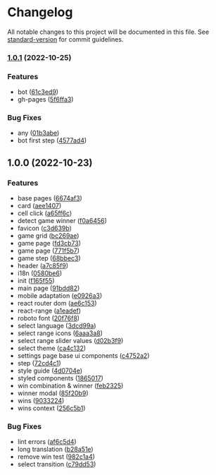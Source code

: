 # Changelog

All notable changes to this project will be documented in this file. See [standard-version](https://github.com/conventional-changelog/standard-version) for commit guidelines.

### [1.0.1](https://github.com/breusoff/tic-tac-toe/compare/v1.0.0...v1.0.1) (2022-10-25)


### Features

* bot ([61c3ed9](https://github.com/breusoff/tic-tac-toe/commit/61c3ed97701b2bb56a1616d095c5bdbf0848aeb9))
* gh-pages ([5f6ffa3](https://github.com/breusoff/tic-tac-toe/commit/5f6ffa37351de624973bd1c6aec459bad4b95e85))


### Bug Fixes

* any ([01b3abe](https://github.com/breusoff/tic-tac-toe/commit/01b3abe6f28675e852037f2ff6bccb670f1e9e32))
* bot first step ([4577ad4](https://github.com/breusoff/tic-tac-toe/commit/4577ad4498e631c9cc929f4f997f62b0d3c86a3e))

## 1.0.0 (2022-10-23)


### Features

* base pages ([6674af3](https://github.com/breusoff/tic-tac-toe/commit/6674af3c9c2176d26a820a53429573da990b2e6c))
* card ([aee1407](https://github.com/breusoff/tic-tac-toe/commit/aee1407140331dcc3c372e3f469f4290183871d3))
* cell click ([a65ff6c](https://github.com/breusoff/tic-tac-toe/commit/a65ff6c341fc624b47b2bf1ca8b0b235203c43d5))
* detect game winner ([f0a6456](https://github.com/breusoff/tic-tac-toe/commit/f0a6456e44e21bc959824060fe1fdb129e7f9349))
* favicon ([c3d639b](https://github.com/breusoff/tic-tac-toe/commit/c3d639bc97d417bf48903a8c65d7db1e70d0a99f))
* game grid ([bc269ae](https://github.com/breusoff/tic-tac-toe/commit/bc269ae27f133d258d5ecda5d5d4ed25bca5c151))
* game page ([fd3cb73](https://github.com/breusoff/tic-tac-toe/commit/fd3cb730266ccd90161a00e1827c295d80d9cb98))
* game page ([771f5b7](https://github.com/breusoff/tic-tac-toe/commit/771f5b76b8ac1e192b96d611aebeb7363541e2fc))
* game step ([68bbec3](https://github.com/breusoff/tic-tac-toe/commit/68bbec35af95dc25d0e5d5e1a02d9e86c8831189))
* header ([a7c85f9](https://github.com/breusoff/tic-tac-toe/commit/a7c85f9bc6039c2990c6af3583e51e5c2da4fed6))
* i18n ([0580be6](https://github.com/breusoff/tic-tac-toe/commit/0580be614416178c3c1af7066451ef2b9be1405e))
* init ([f165f55](https://github.com/breusoff/tic-tac-toe/commit/f165f555758a9045c402ad679fc4746983c7aaff))
* main page ([91bdd82](https://github.com/breusoff/tic-tac-toe/commit/91bdd822e474d94e99cd2815fdece9ed43939a9b))
* mobile adaptation ([e0926a3](https://github.com/breusoff/tic-tac-toe/commit/e0926a32f7df6c14833a55b0957d655a55fe6431))
* react router dom ([ae6c153](https://github.com/breusoff/tic-tac-toe/commit/ae6c153ddfdc4a9b09a11727ec9585f58fea7597))
* react-range ([a1eadef](https://github.com/breusoff/tic-tac-toe/commit/a1eadeffb599f549fbe34f17f3c44bff18a7db65))
* roboto font ([20f76f8](https://github.com/breusoff/tic-tac-toe/commit/20f76f896bfb9aeae0597a9d2b7ff4285bbc3c37))
* select language ([3dcd99a](https://github.com/breusoff/tic-tac-toe/commit/3dcd99ab7486b0dfb4b4c3c93137b7b757d7bfc6))
* select range icons ([6aaa3a8](https://github.com/breusoff/tic-tac-toe/commit/6aaa3a8c979ac3b6a4649057a063f53aa095e05b))
* select range slider values ([d02b3f9](https://github.com/breusoff/tic-tac-toe/commit/d02b3f9d9cfba8ac9d30face0a2bd7117ae93747))
* select theme ([ca4c132](https://github.com/breusoff/tic-tac-toe/commit/ca4c132ff690daf58532d286d95d9a233826c8ab))
* settings page base ui components ([c4752a2](https://github.com/breusoff/tic-tac-toe/commit/c4752a2a56d1fb71738d9754cb1b08b96f163f91))
* step ([72cd4c1](https://github.com/breusoff/tic-tac-toe/commit/72cd4c14c49de41ecbc55734ddf4e8b4d6d0d59e))
* style guide ([4d0704e](https://github.com/breusoff/tic-tac-toe/commit/4d0704e78d0a20de7123db213634739a96d1959e))
* styled components ([1865017](https://github.com/breusoff/tic-tac-toe/commit/18650176981f8d199061f9c5ab2b319cf93f65a3))
* win combination & winner ([feb2325](https://github.com/breusoff/tic-tac-toe/commit/feb232553bfed751c15119a4833c161912031a7a))
* winner modal ([85f20b9](https://github.com/breusoff/tic-tac-toe/commit/85f20b953aa86b58620649df3c139d77fdaa5ecd))
* wins ([9033224](https://github.com/breusoff/tic-tac-toe/commit/9033224d2a65212853679c96bc16072e165e7c9a))
* wins context ([256c5b1](https://github.com/breusoff/tic-tac-toe/commit/256c5b12adda3878673c0839b58ad6573dd09fd4))


### Bug Fixes

* lint errors ([af6c5d4](https://github.com/breusoff/tic-tac-toe/commit/af6c5d417ebc789861d56da013e4b7128fa48d20))
* long translation ([b28a51e](https://github.com/breusoff/tic-tac-toe/commit/b28a51eb900210b4332d66e20eac0a75ae9cac9e))
* remove win test ([982c1a4](https://github.com/breusoff/tic-tac-toe/commit/982c1a4de5dcdbdcbc766f2ecb154fd931c7009a))
* select transition ([c79dd53](https://github.com/breusoff/tic-tac-toe/commit/c79dd53f72a7ba3ab0454665128dd329b6bd64ee))
